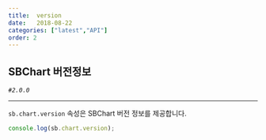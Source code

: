 ```yaml
---
title:  version
date:   2018-08-22
categories: ["latest","API"]
order: 2
---
```


## SBChart 버전정보

_`#2.0.0`_

---

<code>sb.chart.version</code> 속성은 SBChart 버전 정보를 제공합니다.

  ```javascript
console.log(sb.chart.version);
```
